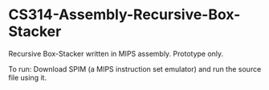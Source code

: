 CS314-Assembly-Recursive-Box-Stacker
====================================

Recursive Box-Stacker written in MIPS assembly. Prototype only.

To run: Download SPIM (a MIPS instruction set emulator) and run the source file using it.
